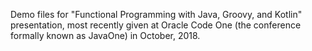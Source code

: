 Demo files for "Functional Programming with Java, Groovy, and Kotlin" presentation, most recently given at Oracle Code One (the conference formally known as JavaOne) in October, 2018.
